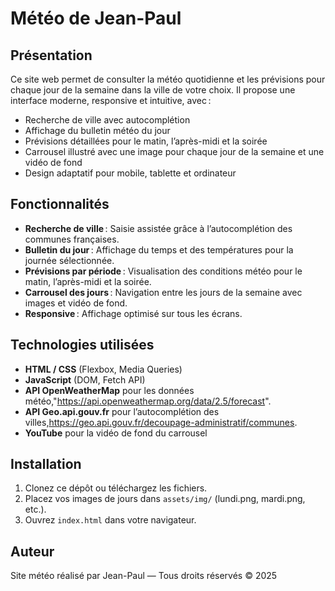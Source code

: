 # Météo de Jean-Paul

## Présentation

Ce site web permet de consulter la météo quotidienne et les prévisions pour chaque jour de la semaine dans la ville de votre choix. Il propose une interface moderne, responsive et intuitive, avec :

- Recherche de ville avec autocomplétion
- Affichage du bulletin météo du jour
- Prévisions détaillées pour le matin, l’après-midi et la soirée
- Carrousel illustré avec une image pour chaque jour de la semaine et une vidéo de fond
- Design adaptatif pour mobile, tablette et ordinateur

## Fonctionnalités

- **Recherche de ville** : Saisie assistée grâce à l’autocomplétion des communes françaises.
- **Bulletin du jour** : Affichage du temps et des températures pour la journée sélectionnée.
- **Prévisions par période** : Visualisation des conditions météo pour le matin, l’après-midi et la soirée.
- **Carrousel des jours** : Navigation entre les jours de la semaine avec images et vidéo de fond.
- **Responsive** : Affichage optimisé sur tous les écrans.

## Technologies utilisées

- **HTML / CSS** (Flexbox, Media Queries)
- **JavaScript** (DOM, Fetch API)
- **API OpenWeatherMap** pour les données météo,"https://api.openweathermap.org/data/2.5/forecast".
- **API Geo.api.gouv.fr** pour l’autocomplétion des villes,https://geo.api.gouv.fr/decoupage-administratif/communes.
- **YouTube** pour la vidéo de fond du carrousel

## Installation

1. Clonez ce dépôt ou téléchargez les fichiers.
2. Placez vos images de jours dans `assets/img/` (lundi.png, mardi.png, etc.).
3. Ouvrez `index.html` dans votre navigateur.

## Auteur

Site météo réalisé par Jean-Paul — Tous droits réservés © 2025
